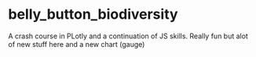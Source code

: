# belly_button_biodiversity

A crash course in PLotly and a continuation of JS skills. Really fun but alot of new stuff here and a new chart (gauge)
